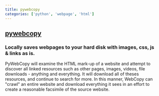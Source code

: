 ```yaml
---
title: pywebcopy
categories: ['python', 'webpage', 'html']
---
```

## [pywebcopy](https://github.com/rajatomar788/pywebcopy)

### Locally saves webpages to your hard disk with images, css, js & links as is.


PyWebCopy will examine the HTML mark-up of a website and attempt to discover all linked resources
such as other pages, images, videos, file downloads - anything and everything.
It will download all of theses resources, and continue to search for more.
In this manner, WebCopy can "crawl" an entire website and download everything it sees
in an effort to create a reasonable facsimile of the source website.
